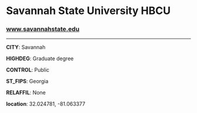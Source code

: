 # Savannah State University HBCU
### www.savannahstate.edu
---
**CITY**: Savannah

**HIGHDEG**: Graduate degree

**CONTROL**: Public

**ST_FIPS**: Georgia

**RELAFFIL**: None

**location**: 32.024781, -81.063377